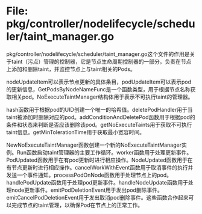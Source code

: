# File: pkg/controller/nodelifecycle/scheduler/taint_manager.go

pkg/controller/nodelifecycle/scheduler/taint_manager.go这个文件的作用是关于taint（污点）管理的控制器，它是节点生命周期控制器的一部分，负责在节点上添加和删除taint，并监控节点上与taint相关的Pods。

nodeUpdateItem可以表示节点更新的具体条目，podUpdateItem可以表示pod的更新信息，GetPodsByNodeNameFunc是一个函数类型，用于根据节点名称获取相关pod。NoExecuteTaintManager结构体用于表示不可执行taint的管理器。

hash函数用于根据pod的UID创建一个唯一的哈希值。deletePodHandler用于当taint被添加时删除对应的pod。addConditionAndDeletePod函数用于根据pod的条件和状态来判断是否应该删除该pod。getNoExecuteTaints用于获取不可执行taint信息。getMinTolerationTime用于获取最小宽容时间。

NewNoExecuteTaintManager函数创建一个新的NoExecuteTaintManager实例。Run函数启动taint管理器的主要工作循环。worker函数用于处理更新事件。PodUpdated函数用于在有pod更新时进行相应操作。NodeUpdated函数用于在有节点更新时进行相应操作。cancelWorkWithEvent函数用于取消事件的执行并发送一个事件通知。processPodOnNode函数用于处理节点上的pod。handlePodUpdate函数用于处理pod更新事件。handleNodeUpdate函数用于处理node更新事件。emitPodDeletionEvent用于发出pod删除事件。emitCancelPodDeletionEvent用于发出取消pod删除事件。这些函数合作起来可以完成节点的taint管理，以确保Pod在节点上的正常工作。

